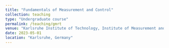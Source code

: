 ```yaml
---
title: "Fundamentals of Measurement and Control"
collection: teaching
type: "Undergraduate course"
permalink: /teaching/gmrt
venue: "Karlsruhe Institute of Technology, Institute of Measurement and Control Systems"
date: 2023-05-01
location: "Karlsruhe, Germany"
---
```


<!-- This is a description of a teaching experience. You can use markdown like any other post. -->

<!-- Heading 1
======

Heading 2
======

Heading 3
====== -->